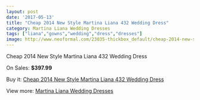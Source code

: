 ```yaml
---
layout: post
date: '2017-05-13'
title: "Cheap 2014 New Style Martina Liana 432 Wedding Dress"
category: Martina Liana Wedding Dresses
tags: ["liana","gowns","wedding","dress","dresses"]
image: http://www.neoformal.com/23035-thickbox_default/cheap-2014-new-style-martina-liana-432-wedding-dress.jpg
---
```

Cheap 2014 New Style Martina Liana 432 Wedding Dress

On Sales: **$397.99**
<a href="https://www.neoformal.com/en/martina-liana-wedding-dresses-2014/7680-cheap-2014-new-style-martina-liana-432-wedding-dress.html"><amp-img layout="responsive" width="600" height="600" src="//www.neoformal.com/23035-thickbox_default/cheap-2014-new-style-martina-liana-432-wedding-dress.jpg" alt="Cheap 2014 New Style Martina Liana 432 Wedding Dress 0" /></a>
<a href="https://www.neoformal.com/en/martina-liana-wedding-dresses-2014/7680-cheap-2014-new-style-martina-liana-432-wedding-dress.html"><amp-img layout="responsive" width="600" height="600" src="//www.neoformal.com/23036-thickbox_default/cheap-2014-new-style-martina-liana-432-wedding-dress.jpg" alt="Cheap 2014 New Style Martina Liana 432 Wedding Dress 1" /></a>

Buy it: [Cheap 2014 New Style Martina Liana 432 Wedding Dress](https://www.neoformal.com/en/martina-liana-wedding-dresses-2014/7680-cheap-2014-new-style-martina-liana-432-wedding-dress.html "Cheap 2014 New Style Martina Liana 432 Wedding Dress")

View more: [Martina Liana Wedding Dresses](https://www.neoformal.com/en/124-martina-liana-wedding-dresses-2014 "Martina Liana Wedding Dresses")